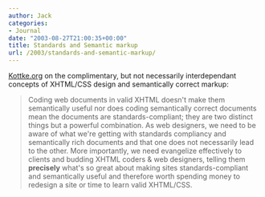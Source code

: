 ```yaml
---
author: Jack
categories:
- Journal
date: "2003-08-27T21:00:35+00:00"
title: Standards and Semantic markup
url: /2003/standards-and-semantic-markup/
---
```


[Kottke.org][1] on the complimentary, but not necessarily interdependant concepts of XHTML/CSS design and semantically correct markup:
  


> Coding web documents in valid XHTML doesn't make them semantically useful nor does coding semantically correct documents mean the documents are standards-compliant; they are two distinct things but a powerful combination. As web designers, we need to be aware of what we're getting with standards compliancy and semantically rich documents and that one does not necessarily lead to the other. More importantly, we need evangelize effectively to clients and budding XHTML coders & web designers, telling them **precisely** what's so great about making sites standards-compliant and semantically useful and therefore worth spending money to redesign a site or time to learn valid XHTML/CSS.

 [1]: http://www.kottke.org/03/08/030826standards_do.html